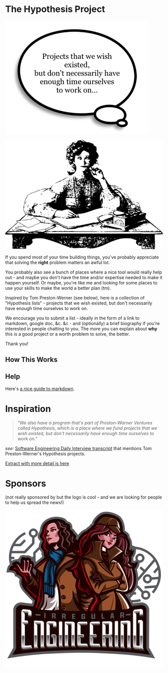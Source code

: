# The Hypothesis Project

![Thesis Projects are](assets/hypothesis.png "Projects that we wish existed, but don't necessarily have enough time ourselves to work on")

<p align="center">
  <img src="assets/thinker.png" />
</p>

If you spend most of your time building things, you've probably appreciate that solving the **right** problem matters an awful lot.

You probably also see a bunch of places where a nice tool would really help out - and maybe you don't have the time and/or expertise needed to make it happen yourself. Or maybe, you're like me and looking for some places to use your skills to make the world a better plan (tm).

Inspired by Tom Preston-Werner (see below), here is a collection of "Hypothesis lists" - projects that we wish existed, but don't necessarily have enough time
ourselves to work on.

We encourage you to submit a list - ideally in the form of a link to markdown, google doc, &c. &c - and (optionally) a brief biography if you're interested in people chatting to you. The more you can explain about **why** this is a good project or a worth problem to solve, the better.

Thank you!

## How This Works

## Help

Here's [a nice guide to markdown](https://github.com/adam-p/markdown-here/wiki/Markdown-Cheatsheet).

# Inspiration

> _"We also have a program that's part of Preston-Warner Ventures called Hypothesis, which is a
> place where we fund projects that we wish existed, but don't necessarily have enough time
> ourselves to work on."_

_see:_
[Software Engineering Daily Interview transcript](https://softwareengineeringdaily.com/wp-content/uploads/2020/05/SED1075-Redwood.pdf) that mentions Tom Preston-Werner's Hypothesis projects.

[Extract with more detail is here](inspiration.md)

# Sponsors

(not really sponsored by but the logo is cool - and we are looking for people to help us spread the news!)

![Sherlock and Watson](assets/irregular_engineering.png "Sherlock and Watson")
